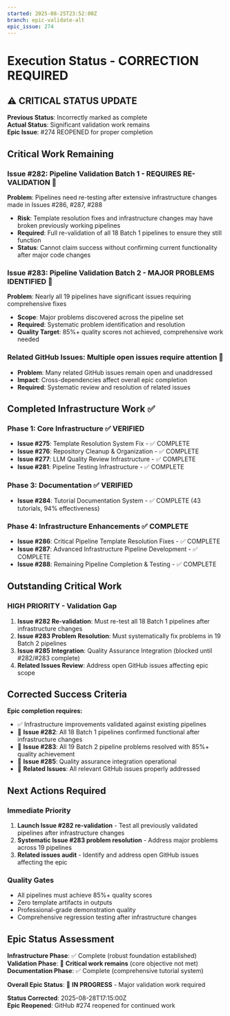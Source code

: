 ```yaml
---
started: 2025-08-25T23:52:00Z
branch: epic-validate-alt
epic_issue: 274
---
```


# Execution Status - CORRECTION REQUIRED

## ⚠️ CRITICAL STATUS UPDATE

**Previous Status**: Incorrectly marked as complete  
**Actual Status**: Significant validation work remains  
**Epic Issue**: #274 REOPENED for proper completion

## Critical Work Remaining

### **Issue #282**: Pipeline Validation Batch 1 - REQUIRES RE-VALIDATION 🔴
**Problem**: Pipelines need re-testing after extensive infrastructure changes made in Issues #286, #287, #288
- **Risk**: Template resolution fixes and infrastructure changes may have broken previously working pipelines
- **Required**: Full re-validation of all 18 Batch 1 pipelines to ensure they still function
- **Status**: Cannot claim success without confirming current functionality after major code changes

### **Issue #283**: Pipeline Validation Batch 2 - MAJOR PROBLEMS IDENTIFIED 🔴
**Problem**: Nearly all 19 pipelines have significant issues requiring comprehensive fixes
- **Scope**: Major problems discovered across the pipeline set
- **Required**: Systematic problem identification and resolution  
- **Quality Target**: 85%+ quality scores not achieved, comprehensive work needed

### **Related GitHub Issues**: Multiple open issues require attention 🔴
- **Problem**: Many related GitHub issues remain open and unaddressed
- **Impact**: Cross-dependencies affect overall epic completion
- **Required**: Systematic review and resolution of related issues

## Completed Infrastructure Work ✅

### **Phase 1: Core Infrastructure** ✅ VERIFIED
- **Issue #275**: Template Resolution System Fix - ✅ COMPLETE
- **Issue #276**: Repository Cleanup & Organization - ✅ COMPLETE  
- **Issue #277**: LLM Quality Review Infrastructure - ✅ COMPLETE
- **Issue #281**: Pipeline Testing Infrastructure - ✅ COMPLETE

### **Phase 3: Documentation** ✅ VERIFIED
- **Issue #284**: Tutorial Documentation System - ✅ COMPLETE (43 tutorials, 94% effectiveness)

### **Phase 4: Infrastructure Enhancements** ✅ COMPLETE
- **Issue #286**: Critical Pipeline Template Resolution Fixes - ✅ COMPLETE
- **Issue #287**: Advanced Infrastructure Pipeline Development - ✅ COMPLETE  
- **Issue #288**: Remaining Pipeline Completion & Testing - ✅ COMPLETE

## Outstanding Critical Work

### **HIGH PRIORITY - Validation Gap**
1. **Issue #282 Re-validation**: Must re-test all 18 Batch 1 pipelines after infrastructure changes
2. **Issue #283 Problem Resolution**: Must systematically fix problems in 19 Batch 2 pipelines
3. **Issue #285 Integration**: Quality Assurance Integration (blocked until #282/#283 complete)
4. **Related Issues Review**: Address open GitHub issues affecting epic scope

## Corrected Success Criteria

**Epic completion requires:**
- ✅ Infrastructure improvements validated against existing pipelines  
- 🔴 **Issue #282**: All 18 Batch 1 pipelines confirmed functional after infrastructure changes
- 🔴 **Issue #283**: All 19 Batch 2 pipeline problems resolved with 85%+ quality achievement
- 🔴 **Issue #285**: Quality assurance integration operational
- 🔴 **Related Issues**: All relevant GitHub issues properly addressed

## Next Actions Required

### **Immediate Priority**
1. **Launch Issue #282 re-validation** - Test all previously validated pipelines after infrastructure changes
2. **Systematic Issue #283 problem resolution** - Address major problems across 19 pipelines
3. **Related issues audit** - Identify and address open GitHub issues affecting the epic

### **Quality Gates**
- All pipelines must achieve 85%+ quality scores
- Zero template artifacts in outputs
- Professional-grade demonstration quality
- Comprehensive regression testing after infrastructure changes

## Epic Status Assessment

**Infrastructure Phase**: ✅ Complete (robust foundation established)  
**Validation Phase**: 🔴 **Critical work remains** (core objective not met)  
**Documentation Phase**: ✅ Complete (comprehensive tutorial system)  

**Overall Epic Status**: 🔄 **IN PROGRESS** - Major validation work required

**Status Corrected**: 2025-08-28T17:15:00Z  
**Epic Reopened**: GitHub #274 reopened for continued work
